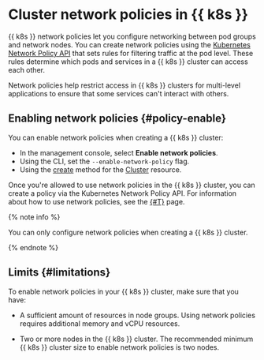 # Cluster network policies in {{ k8s }}

{{ k8s }} network policies let you configure networking between pod groups and network nodes. You can create network policies using the [Kubernetes Network Policy API](https://kubernetes.io/docs/concepts/services-networking/network-policies/) that sets rules for filtering traffic at the pod level. These rules determine which pods and services in a {{ k8s }} cluster can access each other.

Network policies help restrict access in {{ k8s }} clusters for multi-level applications to ensure that some services can't interact with others.

## Enabling network policies {#policy-enable}

You can enable network policies when creating a {{ k8s }} cluster:

* In the management console, select **Enable network policies**.
* Using the CLI, set the `--enable-network-policy` flag.
* Using the [create](../api-ref/Cluster/create.md) method for the [Cluster](../api-ref/Cluster) resource.

Once you're allowed to use network policies in the {{ k8s }} cluster, you can create a policy via the Kubernetes Network Policy API. For information about how to use network policies, see the [{#T}](../operations/running-network-policy.md) page.

{% note info %}

You can only configure network policies when creating a {{ k8s }} cluster.

{% endnote %}

## Limits {#limitations}

To enable network policies in your {{ k8s }} cluster, make sure that you have:

* A sufficient amount of resources in node groups.
  Using network policies requires additional memory and vCPU resources.

* Two or more nodes in the {{ k8s }} cluster.
  The recommended minimum {{ k8s }} cluster size to enable network policies is two nodes.
